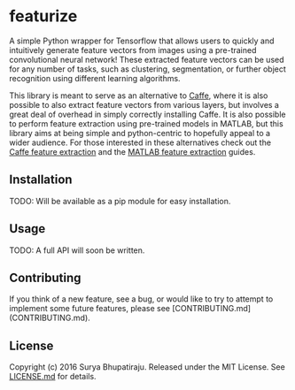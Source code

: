 # featurize

A simple Python wrapper for Tensorflow that allows users to quickly and intuitively generate feature vectors from images using a pre-trained convolutional neural network! These extracted feature vectors can be used for any number of tasks, such as clustering, segmentation, or further object recognition using different learning algorithms. 

This library is meant to serve as an alternative to [Caffe](http://caffe.berkeleyvision.org/), where it is also possible to also extract feature vectors from various layers, but involves a great deal of overhead in simply correctly installing Caffe. It is also possible to perform feature extraction using pre-trained models in MATLAB, but this library aims at being simple and python-centric to hopefully appeal to a wider audience. For those interested in these alternatives check out the [Caffe feature extraction](http://caffe.berkeleyvision.org/gathered/examples/feature_extraction.html) and the [MATLAB feature extraction](https://www.mathworks.com/examples/matlab-computer-vision/mw/vision_product-DeepLearningImageClassificationExample-image-category-classification-using-deep-learning) guides. 

## Installation

TODO: Will be available as a pip module for easy installation. 

## Usage

TODO: A full API will soon be written. 

## Contributing

If you think of a new feature, see a bug, or would like to try to attempt to implement some future features, please see [CONTRIBUTING.md] (CONTRIBUTING.md). 

## License

Copyright (c) 2016 Surya Bhupatiraju. Released under the MIT License. See [LICENSE.md](LICENSE.md) for details.
